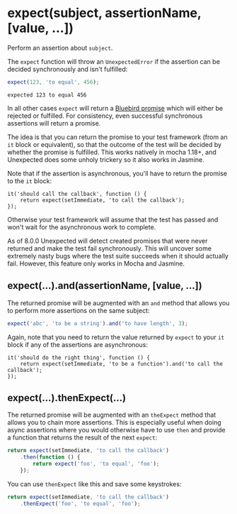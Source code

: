 # expect(subject, assertionName, [value, ...])

Perform an assertion about `subject`.

The `expect` function will throw an `UnexpectedError` if the assertion can be
decided synchronously and isn't fulfilled:

```javascript
expect(123, 'to equal', 456);
```

```output
expected 123 to equal 456
```

In all other cases `expect` will return a
[Bluebird promise](https://github.com/petkaantonov/bluebird) which will either be
rejected or fulfilled. For consistency, even successful synchronous assertions will
return a promise.

The idea is that you can return the promise to your test framework (from an `it`
block or equivalent), so that the outcome of the test will be decided by whether
the promise is fulfilled. This works natively in mocha 1.18+, and Unexpected
does some unholy trickery so it also works in Jasmine.

Note that if the assertion is asynchronous, you'll have to return the promise
to the `it` block:

```javascript#eval:false
it('should call the callback', function () {
    return expect(setImmediate, 'to call the callback');
});
```

Otherwise your test framework will assume that the test has passed and won't wait
for the asynchronous work to complete.

As of 8.0.0 Unexpected will detect created promises that were never returned
and make the test fail synchronously. This will uncover some extremely nasty
bugs where the test suite succeeds when it should actually fail. However, this
feature only works in Mocha and Jasmine.


## expect(...).and(assertionName, [value, ...])

The returned promise will be augmented with an `and` method that allows you to
perform more assertions on the same subject:

```javascript
expect('abc', 'to be a string').and('to have length', 3);
```

Again, note that you need to return the value returned by `expect` to your `it`
block if any of the assertions are asynchronous:

```javascript#eval:false
it('should do the right thing', function () {
    return expect(setImmediate, 'to be a function').and('to call the callback');
});
```

## expect(...).thenExpect(...)

The returned promise will be augmented with an `theExpect` method that allows you to
chain more assertions. This is especially useful when doing async assertions where
you would otherwise have to use `then` and provide a function that returns
the result of the next `expect`:

```javascript
return expect(setImmediate, 'to call the callback')
    .then(function () {
        return expect('foo', 'to equal', 'foo');
    });
```

You can use `thenExpect` like this and save some keystrokes:

```javascript
return expect(setImmediate, 'to call the callback')
    .thenExpect('foo', 'to equal', 'foo');
```
